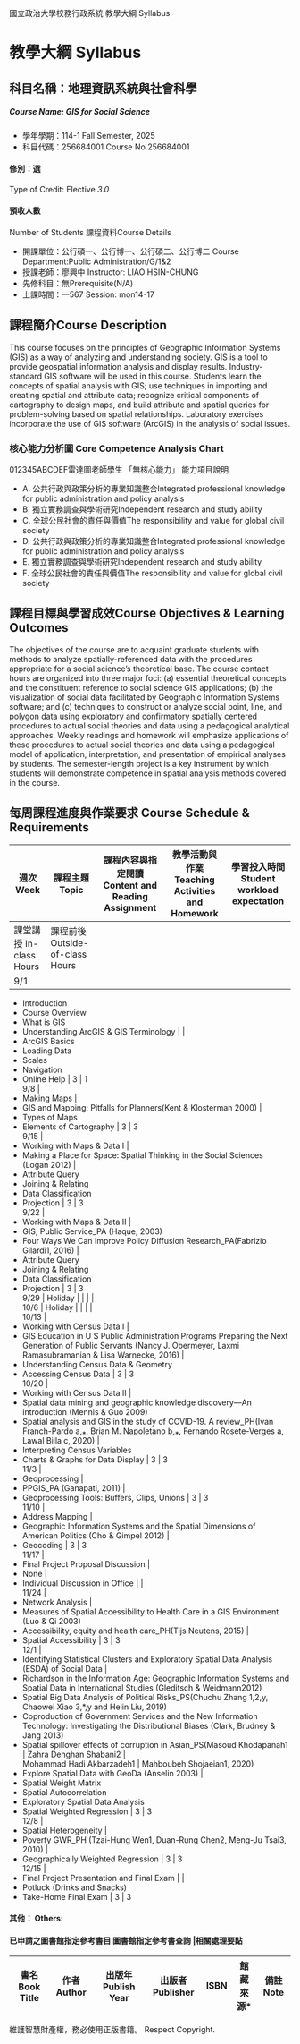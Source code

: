 國立政治大學校務行政系統 教學大綱 Syllabus
# 教學大綱 Syllabus
##  科目名稱：地理資訊系統與社會科學
#####  Course Name: GIS for Social Science
  * 學年學期：114-1 Fall Semester, 2025 
  * 科目代碼：256684001 Course No.256684001
#### 修別：選
Type of Credit: Elective 
_3.0_
#### 預收人數
Number of Students
課程資料Course Details
  * 開課單位：公行碩一、公行博一、公行碩二、公行博二 Course Department:Public Administration/G/1&2 
  * 授課老師：廖興中 Instructor: LIAO HSIN-CHUNG 
  * 先修科目：無Prerequisite(N/A)
  * 上課時間：一567 Session: mon14-17 
##  課程簡介Course Description
This course focuses on the principles of Geographic Information Systems (GIS) as a way of analyzing and understanding society. GIS is a tool to provide geospatial information analysis and display results. Industry-standard GIS software will be used in this course. Students learn the concepts of spatial analysis with GIS; use techniques in importing and creating spatial and attribute data; recognize critical components of cartography to design maps, and build attribute and spatial queries for problem-solving based on spatial relationships. Laboratory exercises incorporate the use of GIS software (ArcGIS) in the analysis of social issues.
###  核心能力分析圖 Core Competence Analysis Chart
012345ABCDEF雷達圖老師學生
「無核心能力」 
能力項目說明
  * A. 公共行政與政策分析的專業知識整合Integrated professional knowledge for public administration and policy analysis
  * B. 獨立實務調查與學術研究Independent research and study ability
  * C. 全球公民社會的責任與價值The responsibility and value for global civil society
  * D. 公共行政與政策分析的專業知識整合Integrated professional knowledge for public administration and policy analysis
  * E. 獨立實務調查與學術研究Independent research and study ability
  * F. 全球公民社會的責任與價值The responsibility and value for global civil society
##  課程目標與學習成效Course Objectives & Learning Outcomes 
The objectives of the course are to acquaint graduate students with methods to analyze spatially-referenced data with the procedures appropriate for a social science’s theoretical base. The course contact hours are organized into three major foci: (a) essential theoretical concepts and the constituent reference to social science GIS applications; (b) the visualization of social data facilitated by Geographic Information Systems software; and (c) techniques to construct or analyze social point, line, and polygon data using exploratory and confirmatory spatially centered procedures to actual social theories and data using a pedagogical analytical approaches. Weekly readings and homework will emphasize applications of these procedures to actual social theories and data using a pedagogical model of application, interpretation, and presentation of empirical analyses by students. The semester-length project is a key instrument by which students will demonstrate competence in spatial analysis methods covered in the course.
##  每周課程進度與作業要求 Course Schedule & Requirements
週次 Week |  課程主題 Topic |  課程內容與指定閱讀 Content and Reading Assignment |  教學活動與作業 Teaching Activities and Homework |  學習投入時間 Student workload expectation  
---|---|---|---|---  
課堂講授 In-class Hours |  課程前後 Outside-of-class Hours  
9/1 | 
  * Introduction
  * Course Overview
  * What is GIS
  * Understanding ArcGIS & GIS Terminology
|  | 
  * ArcGIS Basics
  * Loading Data
  * Scales
  * Navigation
  * Online Help
|  3 |  1  
9/8 | 
  * Making Maps
| 
  * GIS and Mapping: Pitfalls for Planners(Kent & Klosterman 2000)
| 
  * Types of Maps
  * Elements of Cartography
|  3 |  3  
9/15 | 
  * Working with Maps & Data I
| 
  * Making a Place for Space: Spatial Thinking in the Social Sciences (Logan 2012)
| 
  * Attribute Query
  * Joining & Relating
  * Data Classification
  * Projection
|  3 |  3  
9/22 | 
  * Working with Maps & Data II
| 
  * GIS, Public Service_PA (Haque, 2003)
  * Four Ways We Can Improve Policy Diffusion Research_PA(Fabrizio Gilardi1, 2016)
| 
  * Attribute Query
  * Joining & Relating
  * Data Classification
  * Projection
|  3 |  3  
9/29 |  Holiday |  |  |  |   
10/6 |  Holiday |  |  |  |   
10/13 | 
  * Working with Census Data I
| 
  * GIS Education in U S Public Administration Programs Preparing the Next Generation of Public Servants (Nancy J. Obermeyer, Laxmi Ramasubramanian & Lisa Warnecke, 2016)
| 
  * Understanding Census Data & Geometry
  * Accessing Census Data
|  3 |  3  
10/20 | 
  * Working with Census Data II
| 
  * Spatial data mining and geographic knowledge discovery—An introduction (Mennis & Guo 2009)
  * Spatial analysis and GIS in the study of COVID-19. A review_PH(Ivan Franch-Pardo a,⁎, Brian M. Napoletano b,⁎, Fernando Rosete-Verges a, Lawal Billa c, 2020)
| 
  * Interpreting Census Variables
  * Charts & Graphs for Data Display
|  3 |  3  
11/3 | 
  * Geoprocessing
| 
  * PPGIS_PA (Ganapati, 2011)
| 
  * Geoprocessing Tools: Buffers, Clips, Unions
|  3 |  3  
11/10 | 
  * Address Mapping
| 
  * Geographic Information Systems and the Spatial Dimensions of American Politics (Cho & Gimpel 2012)
| 
  * Geocoding
|  3 |  3  
11/17 | 
  * Final Project Proposal Discussion
| 
  * None
| 
  * Individual Discussion in Office
|  |   
11/24 | 
  * Network Analysis
| 
  * Measures of Spatial Accessibility to Health Care in a GIS Environment (Luo & Qi 2003)
  * Accessibility, equity and health care_PH(Tijs Neutens, 2015)
| 
  * Spatial Accessibility
|  3 |  3  
12/1 | 
  * Identifying Statistical Clusters and Exploratory Spatial Data Analysis (ESDA) of Social Data
| 
  * Richardson in the Information Age: Geographic Information Systems and Spatial Data in International Studies (Gleditsch & Weidmann2012)
  * Spatial Big Data Analysis of Political Risks_PS(Chuchu Zhang 1,2,y, Chaowei Xiao 3,*,y and Helin Liu, 2019)
  * Coproduction of Government Services and the New Information Technology: Investigating the Distributional Biases (Clark, Brudney & Jang 2013)
  * Spatial spillover effects of corruption in Asian_PS(Masoud Khodapanah1 | Zahra Dehghan Shabani2 |  
Mohammad Hadi Akbarzadeh1 | Mahboubeh Shojaeian1, 2020)
  * Explore Spatial Data with GeoDa (Anselin 2003)
| 
  * Spatial Weight Matrix
  * Spatial Autocorrelation
  * Exploratory Spatial Data Analysis
  * Spatial Weighted Regression
|  3 |  3  
12/8 | 
  * Spatial Heterogeneity
| 
  * Poverty GWR_PH (Tzai-Hung Wen1, Duan-Rung Chen2, Meng-Ju Tsai3, 2010)
| 
  * Geographically Weighted Regression
|  3 |  3  
12/15 | 
  * Final Project Presentation and Final Exam
|  | 
  * Potluck (Drinks and Snacks)
  * Take-Home Final Exam
|  3 |  3  
####  其他： Others:
####  已申請之圖書館指定參考書目  圖書館指定參考書查詢 |相關處理要點
書名 Book Title |  作者 Author |  出版年 Publish Year |  出版者 Publisher |  ISBN  |  館藏來源* |  備註 Note  
---|---|---|---|---|---|---  
維護智慧財產權，務必使用正版書籍。 Respect Copyright.